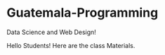 # Guatemala-Programming
Data Science and Web Design! 

Hello Students! Here are the class Materials. 
